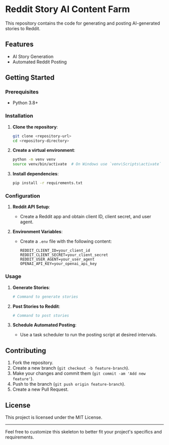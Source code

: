 # Reddit Story AI Content Farm

This repository contains the code for generating and posting AI-generated stories to Reddit.

## Features

- AI Story Generation
- Automated Reddit Posting

## Getting Started

### Prerequisites

- Python 3.8+

### Installation

1. **Clone the repository**:
    ```bash
    git clone <repository-url>
    cd <repository-directory>
    ```

2. **Create a virtual environment**:
    ```bash
    python -m venv venv
    source venv/bin/activate  # On Windows use `venv\Scripts\activate`
    ```

3. **Install dependencies**:
    ```bash
    pip install -r requirements.txt
    ```

### Configuration

1. **Reddit API Setup**:
    - Create a Reddit app and obtain client ID, client secret, and user agent.

2. **Environment Variables**:
    - Create a `.env` file with the following content:
      ```plaintext
      REDDIT_CLIENT_ID=your_client_id
      REDDIT_CLIENT_SECRET=your_client_secret
      REDDIT_USER_AGENT=your_user_agent
      OPENAI_API_KEY=your_openai_api_key
      ```

### Usage

1. **Generate Stories**:
    ```bash
    # Command to generate stories
    ```

2. **Post Stories to Reddit**:
    ```bash
    # Command to post stories
    ```

3. **Schedule Automated Posting**:
    - Use a task scheduler to run the posting script at desired intervals.

## Contributing

1. Fork the repository.
2. Create a new branch (`git checkout -b feature-branch`).
3. Make your changes and commit them (`git commit -am 'Add new feature'`).
4. Push to the branch (`git push origin feature-branch`).
5. Create a new Pull Request.

## License

This project is licensed under the MIT License.

---

Feel free to customize this skeleton to better fit your project's specifics and requirements.

